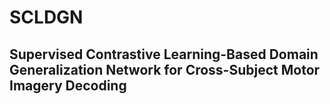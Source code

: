 # SCLDGN
## Supervised Contrastive Learning-Based Domain Generalization Network for Cross-Subject Motor Imagery Decoding
